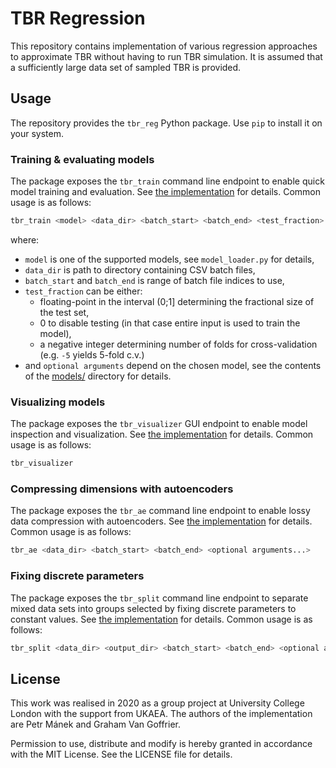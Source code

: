 TBR Regression
==============

This repository contains implementation of various regression approaches to approximate TBR without having to run TBR simulation. It is assumed that a sufficiently large data set of sampled TBR is provided.


Usage
-----

The repository provides the `tbr_reg` Python package. Use `pip` to install it on your system.

### Training & evaluating models

The package exposes the `tbr_train` command line endpoint to enable quick model training and evaluation.
See [the implementation](./tbr_reg/run_training.py) for details. Common usage is as follows:

```bash
tbr_train <model> <data_dir> <batch_start> <batch_end> <test_fraction> <optional arguments...>
```

where:

 - `model` is one of the supported models, see `model_loader.py` for details,
 - `data_dir` is path to directory containing CSV batch files,
 - `batch_start` and `batch_end` is range of batch file indices to use,
 - `test_fraction` can be either:
    - floating-point in the interval (0;1] determining the fractional size of the test set,
    - 0 to disable testing (in that case entire input is used to train the model),
    - a negative integer determining number of folds for cross-validation (e.g. `-5` yields 5-fold c.v.)
 - and `optional arguments` depend on the chosen model, see the contents of the [models/](./tbr_reg/models) directory for details.


### Visualizing models

The package exposes the `tbr_visualizer` GUI endpoint to enable model inspection and visualization.
See [the implementation](./tbr_reg/visualizer.py) for details. Common usage is as follows:

```bash
tbr_visualizer
```


### Compressing dimensions with autoencoders

The package exposes the `tbr_ae` command line endpoint to enable lossy data compression with autoencoders.
See [the implementation](./tbr_reg/run_autoencoder.py) for details. Common usage is as follows:

```bash
tbr_ae <data_dir> <batch_start> <batch_end> <optional arguments...>
```


### Fixing discrete parameters

The package exposes the `tbr_split` command line endpoint to separate mixed data sets into groups selected
by fixing discrete parameters to constant values. See [the implementation](./tbr_reg/run_split_batches.py)
for details. Common usage is as follows:

```bash
tbr_split <data_dir> <output_dir> <batch_start> <batch_end> <optional arguments...>
```


License
-------

This work was realised in 2020 as a group project at University College London with the support from UKAEA. The authors of the implementation are Petr Mánek and Graham Van Goffrier.

Permission to use, distribute and modify is hereby granted in accordance with the MIT License. See the LICENSE file for details.